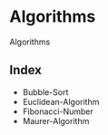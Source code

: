 # Algorithms
Algorithms

## Index
- Bubble-Sort
- Euclidean-Algorithm
- Fibonacci-Number
- Maurer-Algorithm
